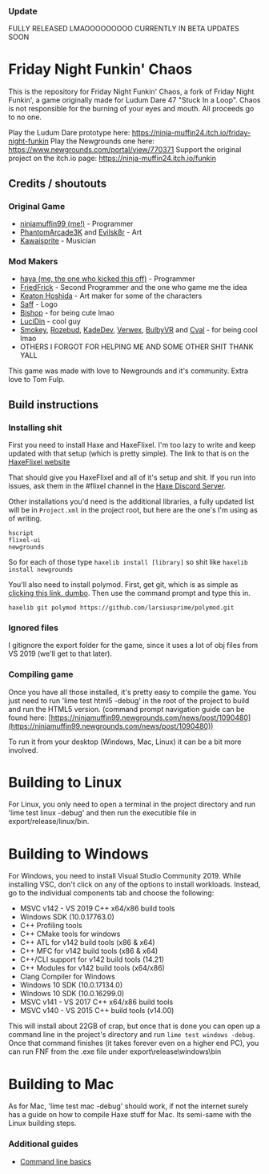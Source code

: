 ### Update

FULLY RELEASED LMAOOOOOOOOO
CURRENTLY IN BETA
UPDATES SOON

# Friday Night Funkin' Chaos

This is the repository for Friday Night Funkin' Chaos, a fork of Friday Night Funkin', a game originally made for Ludum Dare 47 "Stuck In a Loop".
Chaos is not responsible for the burning of your eyes and mouth.
All proceeds go to no one.

Play the Ludum Dare prototype here: https://ninja-muffin24.itch.io/friday-night-funkin
Play the Newgrounds one here: https://www.newgrounds.com/portal/view/770371
Support the original project on the itch.io page: https://ninja-muffin24.itch.io/funkin

## Credits / shoutouts

### Original Game
- [ninjamuffin99 (me!)](https://twitter.com/ninja_muffin99) - Programmer
- [PhantomArcade3K](https://twitter.com/phantomarcade3k) and [Evilsk8r](https://twitter.com/evilsk8r) - Art
- [Kawaisprite](https://twitter.com/kawaisprite) - Musician

### Mod Makers
- [haya (me, the one who kicked this off)](https://example.com) - Programmer
- [FriedFrick](https://example.com) - Second Programmer and the one who game me the idea
- [Keaton Hoshida](https://example.com) - Art maker for some of the characters
- [Saff](https://example.com) - Logo
- [Bishop](https://example.com) - for being cute lmao
- [LuciDin](https://example.com) - cool guy
- [Smokey](https://example.com), [Rozebud](https://example.com), [KadeDev](https://example.com), [Verwex](https://example.com), [BulbyVR](https://example.com) and [Cval](https://example.com) - for being cool lmao
- OTHERS I FORGOT FOR HELPING ME AND SOME OTHER SHIT THANK YALL

This game was made with love to Newgrounds and it's community. Extra love to Tom Fulp.

## Build instructions

### Installing shit

First you need to install Haxe and HaxeFlixel. I'm too lazy to write and keep updated with that setup (which is pretty simple). 
The link to that is on the [HaxeFlixel website](https://haxeflixel.com/documentation/getting-started/)

That should give you HaxeFlixel and all of it's setup and shit. If you run into issues, ask them in the #flixel channel in the [Haxe Discord Server](https://discord.gg/5ybrNNWx9S).

Other installations you'd need is the additional libraries, a fully updated list will be in `Project.xml` in the project root, but here are the one's I'm using as of writing.

```
hscript
flixel-ui
newgrounds
```

So for each of those type `haxelib install [library]` so shit like `haxelib install newgrounds`

You'll also need to install polymod. 
First, get git, which is as simple as [clicking this link, dumbo](https://gitforwindows.org/).
Then use the command prompt and type this in.

```
haxelib git polymod https://github.com/larsiusprime/polymod.git
```

### Ignored files

I gitignore the export folder for the game, since it uses a lot of obj files from VS 2019 (we'll get to that later).

### Compiling game

Once you have all those installed, it's pretty easy to compile the game. You just need to run 'lime test html5 -debug' in the root of the project to build and run the HTML5 version. (command prompt navigation guide can be found here: [https://ninjamuffin99.newgrounds.com/news/post/1090480](https://ninjamuffin99.newgrounds.com/news/post/1090480))

To run it from your desktop (Windows, Mac, Linux) it can be a bit more involved. 

# Building to Linux

For Linux, you only need to open a terminal in the project directory and run 'lime test linux -debug' and then run the executible file in export/release/linux/bin. 

# Building to Windows

For Windows, you need to install Visual Studio Community 2019. While installing VSC, don't click on any of the options to install workloads. Instead, go to the individual components tab and choose the following:
* MSVC v142 - VS 2019 C++ x64/x86 build tools
* Windows SDK (10.0.17763.0)
* C++ Profiling tools
* C++ CMake tools for windows
* C++ ATL for v142 build tools (x86 & x64)
* C++ MFC for v142 build tools (x86 & x64)
* C++/CLI support for v142 build tools (14.21)
* C++ Modules for v142 build tools (x64/x86)
* Clang Compiler for Windows
* Windows 10 SDK (10.0.17134.0)
* Windows 10 SDK (10.0.16299.0)
* MSVC v141 - VS 2017 C++ x64/x86 build tools
* MSVC v140 - VS 2015 C++ build tools (v14.00)

This will install about 22GB of crap, but once that is done you can open up a command line in the project's directory and run `lime test windows -debug`. Once that command finishes (it takes forever even on a higher end PC), you can run FNF from the .exe file under export\release\windows\bin

# Building to Mac

As for Mac, 'lime test mac -debug' should work, if not the internet surely has a guide on how to compile Haxe stuff for Mac. Its semi-same with the Linux building steps.

### Additional guides

- [Command line basics](https://ninjamuffin99.newgrounds.com/news/post/1090480)
